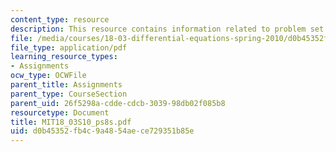```yaml
---
content_type: resource
description: This resource contains information related to problem set 8.
file: /media/courses/18-03-differential-equations-spring-2010/d0b45352fb4c9a4854aece729351b85e_MIT18_03S10_ps8s.pdf
file_type: application/pdf
learning_resource_types:
- Assignments
ocw_type: OCWFile
parent_title: Assignments
parent_type: CourseSection
parent_uid: 26f5298a-cdde-cdcb-3039-98db02f085b8
resourcetype: Document
title: MIT18_03S10_ps8s.pdf
uid: d0b45352-fb4c-9a48-54ae-ce729351b85e
---
```

